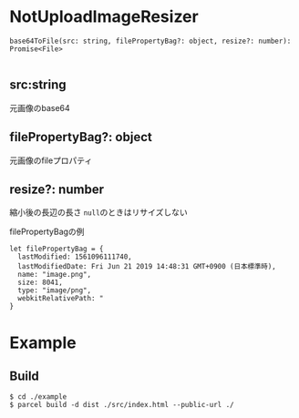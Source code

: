 # NotUploadImageResizer
```
base64ToFile(src: string, filePropertyBag?: object, resize?: number): Promise<File>


```
## src:string
元画像のbase64

## filePropertyBag?: object
元画像のfileプロパティ

## resize?: number 
縮小後の長辺の長さ `null`のときはリサイズしない

filePropertyBagの例
```
let filePropertyBag = {
  lastModified: 1561096111740,
  lastModifiedDate: Fri Jun 21 2019 14:48:31 GMT+0900 (日本標準時),
  name: "image.png",
  size: 8041,
  type: "image/png",
  webkitRelativePath: "
}
```


# Example

## Build

```
$ cd ./example
$ parcel build -d dist ./src/index.html --public-url ./
```